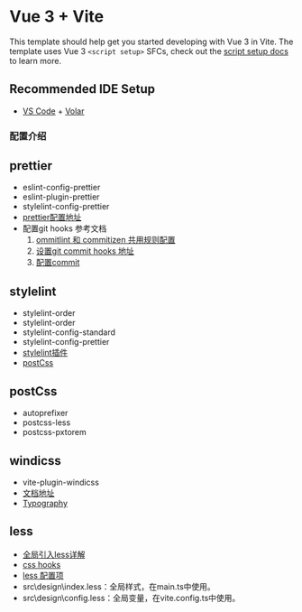 # Vue 3 + Vite

This template should help get you started developing with Vue 3 in Vite. The template uses Vue 3 `<script setup>` SFCs, check out the [script setup docs](https://v3.vuejs.org/api/sfc-script-setup.html#sfc-script-setup) to learn more.

## Recommended IDE Setup

- [VS Code](https://code.visualstudio.com/) + [Volar](https://marketplace.visualstudio.com/items?itemName=Vue.volar)


### 配置介绍

## prettier
* eslint-config-prettier
* eslint-plugin-prettier
* stylelint-config-prettier
* [prettier配置地址](https://prettier.io/docs/en/options.html)
* 配置git hooks 参考文档
    1. [ommitlint 和 commitizen 共用规则配置](https://juejin.cn/post/6975836256441729032)
    2. [设置git commit hooks 地址](https://www.prettier.cn/docs/precommit.html)
    3. [配置commit](https://github.com/okonet/lint-staged#configuration)

## stylelint
* stylelint-order
* stylelint-order
* stylelint-config-standard
* stylelint-config-prettier
* [stylelint插件](https://github.com/stylelint-scss/stylelint-scss/blob/master/docs/examples/if-else.md)
* [postCss](https://github.com/postcss/postcss#usage)

## postCss
* autoprefixer
* postcss-less
* postcss-pxtorem


## windicss
* vite-plugin-windicss
* [文档地址](https://windicss.org/integrations/vite.html)
* [Typography](https://windicss.org/plugins/official/typography.html)


## less
* [全局引入less详解](https://www.kuxiaoxin.com/archives/56#)
* [css hooks](https://www.w3cschool.cn/css/css-hack.html)
* [less 配置项](https://lesscss.org/usage/#less-options-strict-units)
* src\design\index.less：全局样式，在main.ts中使用。
* src\design\config.less：全局变量，在vite.config.ts中使用。
